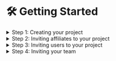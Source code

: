 # 🛠 Getting Started

<details>

<summary>Step 1: Creating your project</summary>

To create your project sign up to ShareMint, choose "Creator", and click "Create Project". You will be guided through the steps to create the project.

If you've already signed up as an affiliate you can switch to Creator mode by clicking the button in the top right hand corner and clicking Switch Account Type. You can switch back whenever you like.

</details>

<details>

<summary>Step 2: Inviting affiliates to your project</summary>

You will find a link for affiliates to sign up to your project on your project dashboard. You can also add affiliates to the project manually or via our API.

</details>

<details>

<summary>Step 3: Inviting users to your project</summary>

Affiliates share a link with users to join the project. This page can be a ShareMint page or a direct page to your website after you've integrated the ShareMint SDK.

</details>

<details>

<summary>Step 4: Inviting your team</summary>

Once the project is set up you can invite others by going to the _Admin_ tab and adding the Ethereum addresses of your choice.

</details>
